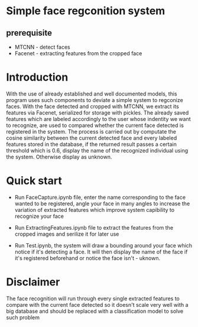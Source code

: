 # Simple face regconition system
## prerequisite

* MTCNN - detect faces
* Facenet - extracting features from the cropped face

# Introduction 

With the use of already established and well documented models, this program uses such components to deviate a simple system to regconize faces. With the face detected and cropped with MTCNN, we extract its features via Facenet, serialized for storage with pickles. The already saved features which are labeled accordingly to the user whose indentity we want to recognize, are used to compared whether the current face detected is registered in the system. The process is carried out by computate the cosine similarity between the current detected face and every labeled features stored in the database, if the returned result passes a certain threshold which is 0.6, display the name of the recognized individual using the system. Otherwise display as unknown.

# Quick start

* Run FaceCapture.ipynb file, enter the name corresponding to the face wanted to be registered, angle your face in many angles to increase the variation of extracted features which improve system capibility to recognize your face

* Run ExtractingFeatures.ipynb file to extract the features from the cropped images and serilize it for later use

* Run Test.ipynb, the system will draw a bounding around your face which notice if it's detecting a face. It will then display the name of the face if it's registered beforehand or notice the face isn't - uknown.

# Disclaimer 

The face recognition will run through every single extracted features to compare with the current face detected so it doesn't scale very well with a big database and should be replaced with a classification model to solve such problem



